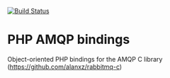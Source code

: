 [![Build Status](https://secure.travis-ci.org/pdezwart/php-amqp.png)](http://travis-ci.org/pdezwart/php-amqp)

# PHP AMQP bindings


Object-oriented PHP bindings for the AMQP C library (https://github.com/alanxz/rabbitmq-c)

